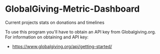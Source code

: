 # GlobalGiving-Metric-Dashboard
Current projects stats on donations and timelines

To use this program you'll have to obtain an API key from Globalgiving.org.
For information on obtaining and API key:

- https://www.globalgiving.org/api/getting-started/
